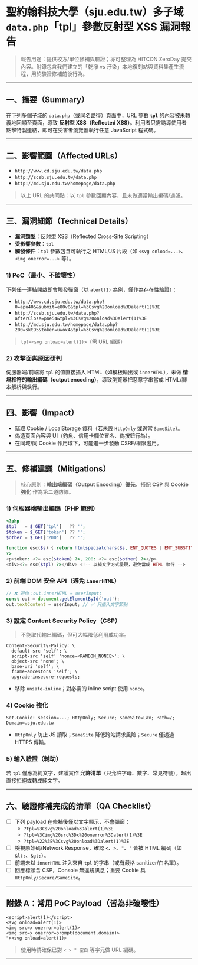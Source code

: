 # 聖約翰科技大學（sju.edu.tw）多子域 `data.php`「tpl」參數反射型 XSS 漏洞報告

> 報告用途：提供校方/單位修補與驗證；亦可整理為 HITCON ZeroDay 提交內容。附錄包含我們建立的「乾淨 vs 汙染」本地復刻站與資料集產生流程，用於驗證修補前後行為。

---

## 一、摘要（Summary）
在下列多個子域的 `data.php`（或同名路徑）頁面中，URL 參數 **`tpl`** 的內容被未轉義地回顯至頁面，導致 **反射型 XSS（Reflected XSS）**。利用者只需誘導使用者點擊特製連結，即可在受害者瀏覽器執行任意 JavaScript 程式碼。


---

## 二、影響範圍（Affected URLs）
- `http://www.cd.sju.edu.tw/data.php`
- `http://scsb.sju.edu.tw/data.php`
- `http://md.sju.edu.tw/homepage/data.php`

> 以上 URL 的共同點：以 `tpl` 參數回顯內容，且未做適當輸出編碼/過濾。

---

## 三、漏洞細節（Technical Details）
- **漏洞類型**：反射型 XSS（Reflected Cross-Site Scripting）
- **受影響參數**：`tpl`
- **觸發條件**：`tpl` 參數包含可執行之 HTML/JS 片段（如 `<svg onload=...>`、`<img onerror=...>` 等）。

### 1) PoC（最小、不破壞性）
下列任一連結開啟即會觸發彈窗（以 `alert(1)` 為例，僅作為存在性驗證）：
- `http://www.cd.sju.edu.tw/data.php?0=apu40&&submit=e80v0&tpl=%3Csvg%20onload%3Dalert(1)%3E`
- `http://scsb.sju.edu.tw/data.php?afterClose=pne54&tpl=%3Csvg%20onload%3Dalert(1)%3E`
- `http://md.sju.edu.tw/homepage/data.php?200=skt95&token=uwox4&tpl=%3Csvg%20onload%3Dalert(1)%3E`

> `tpl=<svg onload=alert(1)>`（需 URL 編碼）

### 2) 攻擊面與原因研判
伺服器端/前端將 `tpl` 的值直接插入 HTML（如模板輸出或 `innerHTML`），未做 **情境相符的輸出編碼（output encoding）**，導致瀏覽器把惡意字串當成 HTML/腳本解析與執行。

---

## 四、影響（Impact）
- 竊取 Cookie / LocalStorage 資料（若未設 `HttpOnly` 或適當 `SameSite`）。
- 偽造頁面內容與 UI（釣魚、信用卡欄位冒名、偽按鈕行為）。
- 在同域/同 Cookie 作用域下，可能進一步發動 CSRF/權限濫用。

---

## 五、修補建議（Mitigations）
> 核心原則：**輸出端編碼（Output Encoding）優先**，搭配 **CSP** 與 **Cookie 強化** 作為第二道防線。

### 1) 伺服器端輸出編碼（PHP 範例）
```php
<?php
$tpl   = $_GET['tpl']   ?? '';
$token = $_GET['token'] ?? '';
$other = $_GET['200']   ?? '';

function esc($s) { return htmlspecialchars($s, ENT_QUOTES | ENT_SUBSTITUTE, 'UTF-8'); }
?>
<p>token: <?= esc($token) ?>, 200: <?= esc($other) ?></p>
<div><?= esc($tpl) ?></div> <!-- 以純文字方式呈現，避免當成 HTML 執行 -->
```

### 2) 前端 DOM 安全 API（避免 `innerHTML`）
```js
// ❌ 避免：out.innerHTML = userInput;
const out = document.getElementById('out');
out.textContent = userInput; // ✅ 只插入文字節點
```

### 3) 設定 Content Security Policy（CSP）
> 不能取代輸出編碼，但可大幅降低利用成功率。
```
Content-Security-Policy: \
  default-src 'self'; \
  script-src 'self' 'nonce-<RANDOM_NONCE>'; \
  object-src 'none'; \
  base-uri 'self'; \
  frame-ancestors 'self'; \
  upgrade-insecure-requests;
```
- 移除 `unsafe-inline`；對必需的 inline script 使用 `nonce`。

### 4) Cookie 強化
```
Set-Cookie: session=...; HttpOnly; Secure; SameSite=Lax; Path=/; Domain=.sju.edu.tw
```
- `HttpOnly` 防止 JS 讀取；`SameSite` 降低跨站請求風險；`Secure` 僅透過 HTTPS 傳輸。

### 5) 輸入驗證（輔助）
若 `tpl` 僅應為純文字，建議實作 **允許清單**（只允許字母、數字、常見符號），超出直接拒絕或轉成純文字。

---

## 六、驗證修補完成的清單（QA Checklist）
- [ ] 下列 payload 在修補後僅以文字顯示，不會彈窗：
  - `?tpl=%3Csvg%20onload%3Dalert(1)%3E`
  - `?tpl=%3Cimg%20src%3Dx%20onerror%3Dalert(1)%3E`
  - `?tpl=%22%3E%3Csvg%20onload%3Dalert(1)%3E`
- [ ] 檢視原始碼/Network Response，確認 `<`、`>`、`"`、`'` 皆被 HTML 編碼（如 `&lt;`、`&gt;`）。
- [ ] 前端未以 `innerHTML` 注入來自 `tpl` 的字串（或有嚴格 sanitizer/白名單）。
- [ ] 回應標頭含 CSP，Console 無違規訊息；重要 Cookie 具 `HttpOnly/Secure/SameSite`。

---


## 附錄 A：常用 PoC Payload（皆為非破壞性）
```
<script>alert(1)</script>
<svg onload=alert(1)>
<img src=x onerror=alert(1)>
<img src=x onerror=prompt(document.domain)>
"><svg onload=alert(1)>
```
> 使用時請確保已對 `< > " 空白` 等字元做 URL 編碼。

---